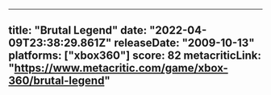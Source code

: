 
---
title: "Brutal Legend"
date: "2022-04-09T23:38:29.861Z"
releaseDate: "2009-10-13"
platforms: ["xbox360"]
score: 82
metacriticLink: "https://www.metacritic.com/game/xbox-360/brutal-legend"
---
